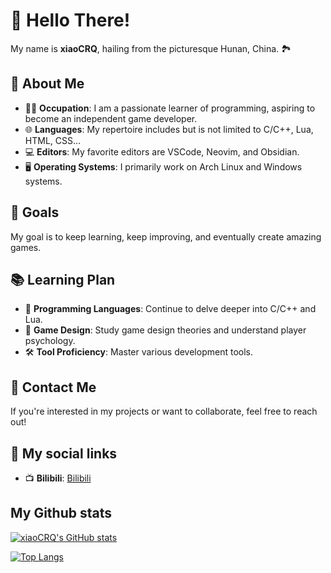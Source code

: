 # 👋 Hello There!

My name is **xiaoCRQ**, hailing from the picturesque Hunan, China. 🏞️

## 🌟 About Me

- 👨‍💻 **Occupation**: I am a passionate learner of programming, aspiring to become an independent game developer.
- 🌐 **Languages**: My repertoire includes but is not limited to C/C++, Lua, HTML, CSS...
- 💻 **Editors**: My favorite editors are VSCode, Neovim, and Obsidian.
- 🖥️ **Operating Systems**: I primarily work on Arch Linux and Windows systems.

## 🚀 Goals

My goal is to keep learning, keep improving, and eventually create amazing games.

## 📚 Learning Plan

- 📖 **Programming Languages**: Continue to delve deeper into C/C++ and Lua.
- 🎨 **Game Design**: Study game design theories and understand player psychology.
- 🛠️ **Tool Proficiency**: Master various development tools.

## 🤝 Contact Me

If you're interested in my projects or want to collaborate, feel free to reach out!

## 🔗 My social links

- 📺️ **Bilibili**: [Bilibili](https://space.bilibili.com/449655435?spm_id_from=333.999.0.0)

## My Github stats
[![xiaoCRQ's GitHub stats](https://github-readme-stats.vercel.app/api?username=xiaoCRQ&show_icons=true&count_private=true)](https://github.com/xiaoCRQ)

[![Top Langs](https://github-readme-stats.vercel.app/api/top-langs/?username=xiaoCRQ&layout=compact)](https://github.com/xiaoCRQ)
